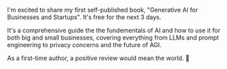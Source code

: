I'm excited to share my first self-published book, "Generative AI for Businesses and Startups". It's free for the next 3 days. 

It's a comprehensive guide the the fundementals of AI and how to use it for both big and small businesses, covering everything from LLMs and prompt engineering to privacy concerns and the future of AGI.

As a first-time author, a positive review would mean the world. 🙏